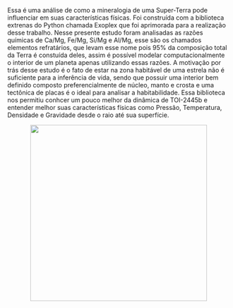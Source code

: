 Essa é uma análise de como a mineralogia de uma Super-Terra pode influenciar em suas características físicas. Foi construída com a biblioteca extrenas do Python chamada Exoplex que foi aprimorada para a realização desse trabalho. Nesse presente estudo foram analisadas as razões químicas de Ca/Mg, Fe/Mg, Si/Mg e Al/Mg, esse são os chamados elementos refratários, que levam esse nome pois 95% da composição total da Terra é constuída deles, assim é possível modelar computacionalmente o interior de um planeta apenas utilizando essas razões. A motivação por trás desse estudo é o fato de estar na zona habitável de uma estrela não é suficiente para a inferência de vida, sendo que possuir uma interior bem definido composto preferencialmente de núcleo, manto e crosta e uma tectônica de placas é o ideal para analisar a habitabilidade. Essa biblioteca nos permitiu conhcer um pouco melhor da dinâmica de TOI-2445b e entender melhor suas características físicas como Pressão, Temperatura, Densidade e Gravidade desde o raio até sua superfície.
<div align="center">
<img src="https://github.com/kelymurta/An-liseExoplanetas/assets/131712179/359a222d-9501-43fd-93a8-66d11f5c5f43" width="400px" />
</div>
